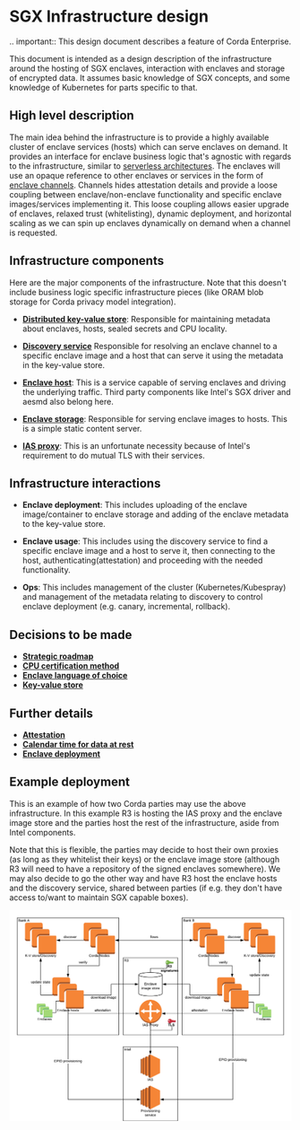 # SGX Infrastructure design

.. important:: This design document describes a feature of Corda Enterprise.

This document is intended as a design description of the infrastructure around the hosting of SGX enclaves, interaction
with enclaves and storage of encrypted data. It assumes basic knowledge of SGX concepts, and some knowledge of
Kubernetes for parts specific to that.

## High level description

The main idea behind the infrastructure is to provide a highly available cluster of enclave services (hosts) which can
serve enclaves on demand. It provides an interface for enclave business logic that's agnostic with regards to the
infrastructure, similar to [serverless architectures](details/serverless.md). The enclaves will use an opaque reference
to other enclaves or services in the form of [enclave channels](details/channels.md). Channels hides attestation details
and provide a loose coupling between enclave/non-enclave functionality and specific enclave images/services implementing
it. This loose coupling allows easier upgrade of enclaves, relaxed trust (whitelisting), dynamic deployment, and
horizontal scaling as we can spin up enclaves dynamically on demand when a channel is requested.

## Infrastructure components

Here are the major components of the infrastructure. Note that this doesn't include business logic specific
infrastructure pieces (like ORAM blob storage for Corda privacy model integration).

* [**Distributed key-value store**](details/kv-store.md):
  Responsible for maintaining metadata about enclaves, hosts, sealed secrets and CPU locality.
  
* [**Discovery service**](details/discovery.md)
  Responsible for resolving an enclave channel to a specific enclave image and a host that can serve it using the
  metadata in the key-value store.

* [**Enclave host**](details/host.md):
  This is a service capable of serving enclaves and driving the underlying traffic. Third party components like Intel's
  SGX driver and aesmd also belong here.

* [**Enclave storage**](details/enclave-storage.md):
  Responsible for serving enclave images to hosts. This is a simple static content server.

* [**IAS proxy**](details/ias-proxy.md):
  This is an unfortunate necessity because of Intel's requirement to do mutual TLS with their services.

## Infrastructure interactions

* **Enclave deployment**:
  This includes uploading of the enclave image/container to enclave storage and adding of the enclave metadata to the
  key-value store.

* **Enclave usage**:
  This includes using the discovery service to find a specific enclave image and a host to serve it, then connecting to
  the host, authenticating(attestation) and proceeding with the needed functionality.

* **Ops**:
  This includes management of the cluster (Kubernetes/Kubespray) and management of the metadata relating to discovery to
  control enclave deployment (e.g. canary, incremental, rollback).

## Decisions to be made

* [**Strategic roadmap**](decisions/roadmap.md)
* [**CPU certification method**](decisions/certification.md)
* [**Enclave language of choice**](decisions/enclave-language.md)
* [**Key-value store**](decisions/kv-store.md)

## Further details

* [**Attestation**](details/attestation.md)
* [**Calendar time for data at rest**](details/time.md)
* [**Enclave deployment**](details/enclave-deployment.md)

## Example deployment

This is an example of how two Corda parties may use the above infrastructure. In this example R3 is hosting the IAS 
proxy and the enclave image store and the parties host the rest of the infrastructure, aside from Intel components.

Note that this is flexible, the parties may decide to host their own proxies (as long as they whitelist their keys) or
the enclave image store (although R3 will need to have a repository of the signed enclaves somewhere).
We may also decide to go the other way and have R3 host the enclave hosts and the discovery service, shared between
parties (if e.g. they don't have access to/want to maintain SGX capable boxes).

![Example SGX deployment](Example%20SGX%20deployment.png)